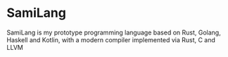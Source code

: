 # SamiLang
SamiLang is my prototype programming language based on Rust, Golang, Haskell and Kotlin, with a modern compiler implemented via Rust, C and LLVM

